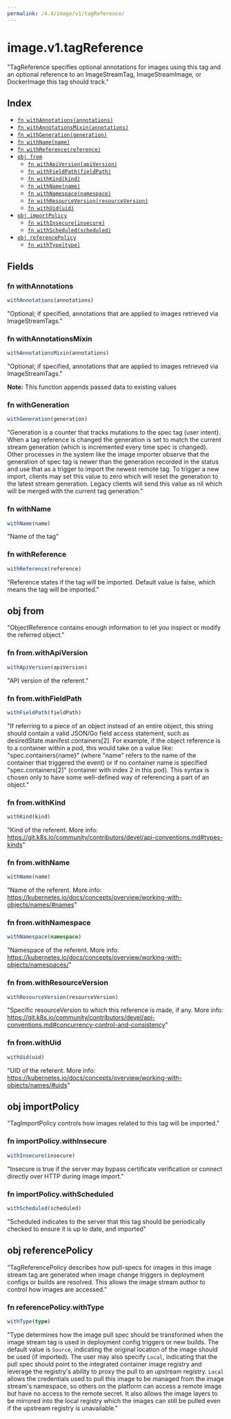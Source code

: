```yaml
---
permalink: /4.4/image/v1/tagReference/
---
```


# image.v1.tagReference

"TagReference specifies optional annotations for images using this tag and an optional reference to an ImageStreamTag, ImageStreamImage, or DockerImage this tag should track."

## Index

* [`fn withAnnotations(annotations)`](#fn-withannotations)
* [`fn withAnnotationsMixin(annotations)`](#fn-withannotationsmixin)
* [`fn withGeneration(generation)`](#fn-withgeneration)
* [`fn withName(name)`](#fn-withname)
* [`fn withReference(reference)`](#fn-withreference)
* [`obj from`](#obj-from)
  * [`fn withApiVersion(apiVersion)`](#fn-fromwithapiversion)
  * [`fn withFieldPath(fieldPath)`](#fn-fromwithfieldpath)
  * [`fn withKind(kind)`](#fn-fromwithkind)
  * [`fn withName(name)`](#fn-fromwithname)
  * [`fn withNamespace(namespace)`](#fn-fromwithnamespace)
  * [`fn withResourceVersion(resourceVersion)`](#fn-fromwithresourceversion)
  * [`fn withUid(uid)`](#fn-fromwithuid)
* [`obj importPolicy`](#obj-importpolicy)
  * [`fn withInsecure(insecure)`](#fn-importpolicywithinsecure)
  * [`fn withScheduled(scheduled)`](#fn-importpolicywithscheduled)
* [`obj referencePolicy`](#obj-referencepolicy)
  * [`fn withType(type)`](#fn-referencepolicywithtype)

## Fields

### fn withAnnotations

```ts
withAnnotations(annotations)
```

"Optional; if specified, annotations that are applied to images retrieved via ImageStreamTags."

### fn withAnnotationsMixin

```ts
withAnnotationsMixin(annotations)
```

"Optional; if specified, annotations that are applied to images retrieved via ImageStreamTags."

**Note:** This function appends passed data to existing values

### fn withGeneration

```ts
withGeneration(generation)
```

"Generation is a counter that tracks mutations to the spec tag (user intent). When a tag reference is changed the generation is set to match the current stream generation (which is incremented every time spec is changed). Other processes in the system like the image importer observe that the generation of spec tag is newer than the generation recorded in the status and use that as a trigger to import the newest remote tag. To trigger a new import, clients may set this value to zero which will reset the generation to the latest stream generation. Legacy clients will send this value as nil which will be merged with the current tag generation."

### fn withName

```ts
withName(name)
```

"Name of the tag"

### fn withReference

```ts
withReference(reference)
```

"Reference states if the tag will be imported. Default value is false, which means the tag will be imported."

## obj from

"ObjectReference contains enough information to let you inspect or modify the referred object."

### fn from.withApiVersion

```ts
withApiVersion(apiVersion)
```

"API version of the referent."

### fn from.withFieldPath

```ts
withFieldPath(fieldPath)
```

"If referring to a piece of an object instead of an entire object, this string should contain a valid JSON/Go field access statement, such as desiredState.manifest.containers[2]. For example, if the object reference is to a container within a pod, this would take on a value like: \"spec.containers{name}\" (where \"name\" refers to the name of the container that triggered the event) or if no container name is specified \"spec.containers[2]\" (container with index 2 in this pod). This syntax is chosen only to have some well-defined way of referencing a part of an object."

### fn from.withKind

```ts
withKind(kind)
```

"Kind of the referent. More info: https://git.k8s.io/community/contributors/devel/api-conventions.md#types-kinds"

### fn from.withName

```ts
withName(name)
```

"Name of the referent. More info: https://kubernetes.io/docs/concepts/overview/working-with-objects/names/#names"

### fn from.withNamespace

```ts
withNamespace(namespace)
```

"Namespace of the referent. More info: https://kubernetes.io/docs/concepts/overview/working-with-objects/namespaces/"

### fn from.withResourceVersion

```ts
withResourceVersion(resourceVersion)
```

"Specific resourceVersion to which this reference is made, if any. More info: https://git.k8s.io/community/contributors/devel/api-conventions.md#concurrency-control-and-consistency"

### fn from.withUid

```ts
withUid(uid)
```

"UID of the referent. More info: https://kubernetes.io/docs/concepts/overview/working-with-objects/names/#uids"

## obj importPolicy

"TagImportPolicy controls how images related to this tag will be imported."

### fn importPolicy.withInsecure

```ts
withInsecure(insecure)
```

"Insecure is true if the server may bypass certificate verification or connect directly over HTTP during image import."

### fn importPolicy.withScheduled

```ts
withScheduled(scheduled)
```

"Scheduled indicates to the server that this tag should be periodically checked to ensure it is up to date, and imported"

## obj referencePolicy

"TagReferencePolicy describes how pull-specs for images in this image stream tag are generated when image change triggers in deployment configs or builds are resolved. This allows the image stream author to control how images are accessed."

### fn referencePolicy.withType

```ts
withType(type)
```

"Type determines how the image pull spec should be transformed when the image stream tag is used in deployment config triggers or new builds. The default value is `Source`, indicating the original location of the image should be used (if imported). The user may also specify `Local`, indicating that the pull spec should point to the integrated container image registry and leverage the registry's ability to proxy the pull to an upstream registry. `Local` allows the credentials used to pull this image to be managed from the image stream's namespace, so others on the platform can access a remote image but have no access to the remote secret. It also allows the image layers to be mirrored into the local registry which the images can still be pulled even if the upstream registry is unavailable."